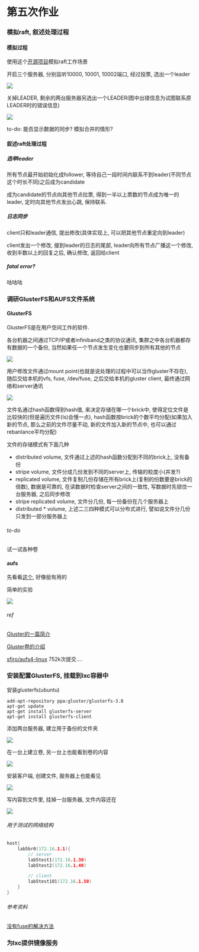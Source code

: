 # 第五次作业

### 模拟raft, 叙述处理过程

#### 模拟过程

使用这个[开源项目](https://github.com/guilload/aio-raft/tree/master/raft)模拟raft工作场景

开启三个服务器, 分别监听10000, 10001, 10002端口, 经过投票, 选出一个leader

![](./pic/raft_1.png)

关掉LEADER, 剩余的两台服务器另选出一个LEADER(图中出错信息为试图联系原LEADER时的错误信息)

![](./pic/raft_2.png)

to-do: 能否显示数据的同步? 模拟合并的情形?

#### 叙述raft处理过程

##### 选举leader

所有节点最开始初始化成follower, 等待自己一段时间内联系不到leader(不同节点这个时长不同)之后成为candidate

成为candidate的节点向其他节点拉票, 得到一半以上票数的节点成为唯一的leader, 定时向其他节点发出心跳, 保持联系.

##### 日志同步

client只和leader通信, 提出修改(具体实现上, 可以把其他节点重定向到leader)

client发出一个修改, 接到leader的日志的尾部, leader向所有节点广播这一个修改, 收到半数以上的回复之后, 确认修改, 返回给client

##### fatal error?

咕咕咕

### 调研GlusterFS和AUFS文件系统

#### GlusterFS

GlusterFS是在用户空间工作的软件.

各台机器之间通过TCP/IP或者infiniband之类的协议通讯, 集群之中各台机器都存有数据的一个备份, 当然如果任一个节点发生变化也要同步到所有其他的节点

![](./pic/glusterfs_1.png)

用户修改文件通过mount point(也就是说处理的过程中可以当作gluster不存在), 随后交给本机的vfs, fuse, /dev/fuse, 之后交给本机的gluster client, 最终通过网络和server通讯

![](./pic/glusterfs_2.png)

文件名通过hash函数得到hash值, 来决定存储在哪一个brick中, 使得定位文件是比较快的(但是遍历文件(ls)会慢一点), hash函数按brick的个数平均分配(如果加入新的节点, 那么之前的文件尽量不动, 新的文件加入新的节点中, 也可以通过rebanlance平均分配)

文件的存储模式有下面几种
 - distributed volume, 文件通过上述的hash函数分配到不同的brick上, 没有备份
 - stripe volume, 文件分成几份发到不同的server上, 传输的粒度小(并发?)
 - replicated volume, 文件复制几份存储在所有brick上(复制的份数要是brick的倍数), 数据是可靠的, 在读数据时检查server之间的一致性, 写数据时先锁住一台服务器, 之后同步修改
 - stripe replicated volume, 文件分几份, 每一份备份在几个服务器上
 - distributed * volume, 上述二三四种模式可以分布式进行, 譬如说文件分几份只发到一部分服务器上

###### to-do

试一试各种卷

#### aufs

先看看[这个](https://www.thegeekstuff.com/2013/05/linux-aufs/), 好像挺有用的

简单的实验

![](./pic/aufs_1.png)

###### ref

[Gluster的一篇简介](http://moo.nac.uci.edu/~hjm/fs/An_Introduction_To_Gluster_ArchitectureV7_110708.pdf)

[Gluster卷的介绍](http://blog.51cto.com/linuxnote/1825665)

[sfjro/aufs4-linux](https://github.com/sfjro/aufs4-linux) 752k次提交....

### 安装配置GlusterFS, 挂载到lxc容器中

安装glusterfs(ubuntu)

```shell
add-apt-repository ppa:gluster/glusterfs-3.8
apt-get update
apt-get install glusterfs-server
apt-get install glusterfs-client
```

添加两台服务器, 建立用于备份的文件夹

![](./pic/gluster_test_1.png)

在一台上建立卷, 另一台上也能看到卷的内容

![](./pic/gluster_test_2.png)

安装客户端, 创建文件, 服务器上也能看见

![](./pic/gluster_test_3.png)

写内容到文件里, 挂掉一台服务器, 文件内容还在

![](./pic/gluster_test_4.png)

###### 用于测试的网络结构

```c
host{
    lab5br0(172.16.1.1){
        // server
        lab5test1(172.16.1.30)
        lab5test2(172.16.1.40)

        // client
        lab5test101(172.16.1.50)
    }
}
```

###### 参考资料

[没有fuse的解决方法](https://www.claudiokuenzler.com/blog/501/mount-glusterfs-volume-lxc-container-dev-fuse-no-such-file#.Wu1eqoiFPIU)

### 为lxc提供镜像服务
